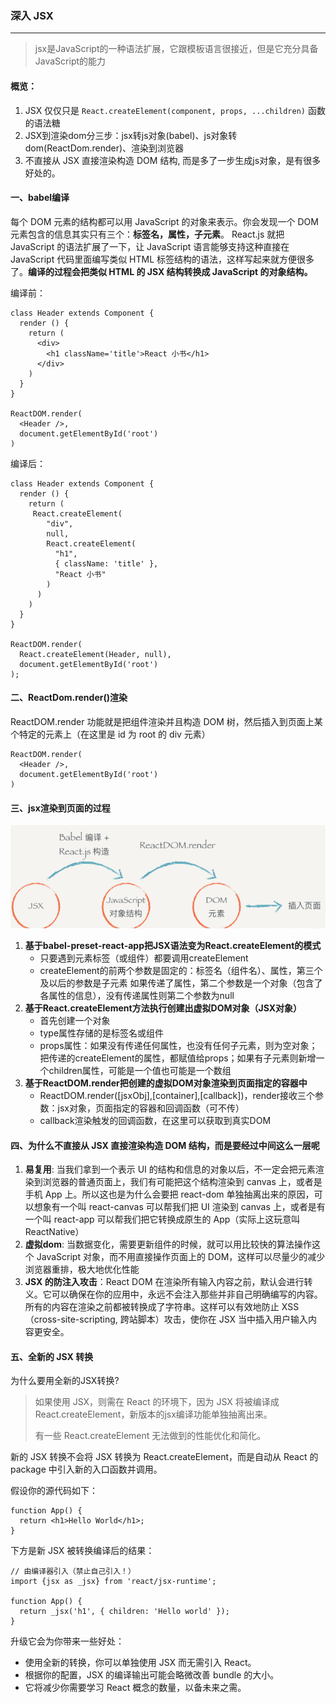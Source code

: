 ### 深入 JSX
---
> jsx是JavaScript的一种语法扩展，它跟模板语言很接近，但是它充分具备JavaScript的能力
#### 概览：
1. JSX 仅仅只是 `React.createElement(component, props, ...children)` 函数的语法糖
2. JSX到渲染dom分三步：jsx转js对象(babel)、js对象转dom(ReactDom.render)、渲染到浏览器
3. 不直接从 JSX 直接渲染构造 DOM 结构, 而是多了一步生成js对象，是有很多好处的。

#### 一、babel编译
每个 DOM 元素的结构都可以用 JavaScript 的对象来表示。你会发现一个 DOM 元素包含的信息其实只有三个：**标签名，属性，子元素**。
React.js 就把 JavaScript 的语法扩展了一下，让 JavaScript 语言能够支持这种直接在 JavaScript 代码里面编写类似 HTML 标签结构的语法，这样写起来就方便很多了。**编译的过程会把类似 HTML 的 JSX 结构转换成 JavaScript 的对象结构。**

编译前：
```
class Header extends Component {
  render () {
    return (
      <div>
        <h1 className='title'>React 小书</h1>
      </div>
    )
  }
}

ReactDOM.render(
  <Header />,
  document.getElementById('root')
)
```
编译后：
```
class Header extends Component {
  render () {
    return (
     React.createElement(
        "div",
        null,
        React.createElement(
          "h1",
          { className: 'title' },
          "React 小书"
        )
      )
    )
  }
}

ReactDOM.render(
  React.createElement(Header, null), 
  document.getElementById('root')
);
```

#### 二、ReactDom.render()渲染
ReactDOM.render 功能就是把组件渲染并且构造 DOM 树，然后插入到页面上某个特定的元素上（在这里是 id 为 root 的 div 元素）
```
ReactDOM.render(
  <Header />,
  document.getElementById('root')
)
```

#### 三、jsx渲染到页面的过程
![avatar](../../images/jsx.jpg)

1. **基于babel-preset-react-app把JSX语法变为React.createElement的模式**
   - 只要遇到元素标签（或组件）都要调用createElement
   - createElement的前两个参数是固定的：标签名（组件名）、属性，第三个及以后的参数是子元素
如果传递了属性，第二个参数是一个对象（包含了各属性的信息），没有传递属性则第二个参数为null
2. **基于React.createElement方法执行创建出虚拟DOM对象（JSX对象）**
   - 首先创建一个对象
   - type属性存储的是标签名或组件
   - props属性：如果没有传递任何属性，也没有任何子元素，则为空对象；把传递的createElement的属性，都赋值给props；如果有子元素则新增一个children属性，可能是一个值也可能是一个数组
3. **基于ReactDOM.render把创建的虚拟DOM对象渲染到页面指定的容器中**
   - ReactDOM.render([jsxObj],[container],[callback])，render接收三个参数：jsx对象，页面指定的容器和回调函数（可不传）
   - callback渲染触发的回调函数，在这里可以获取到真实DOM


#### 四、为什么不直接从 JSX 直接渲染构造 DOM 结构，而是要经过中间这么一层呢
1. **易复用**: 当我们拿到一个表示 UI 的结构和信息的对象以后，不一定会把元素渲染到浏览器的普通页面上，我们有可能把这个结构渲染到 canvas 上，或者是手机 App 上。所以这也是为什么会要把 react-dom 单独抽离出来的原因，可以想象有一个叫 react-canvas 可以帮我们把 UI 渲染到 canvas 上，或者是有一个叫 react-app 可以帮我们把它转换成原生的 App（实际上这玩意叫 ReactNative）
2. **虚拟dom**: 当数据变化，需要更新组件的时候，就可以用比较快的算法操作这个 JavaScript 对象，而不用直接操作页面上的 DOM，这样可以尽量少的减少浏览器重排，极大地优化性能
3. **JSX 的防注入攻击**：React DOM 在渲染所有输入内容之前，默认会进行转义。它可以确保在你的应用中，永远不会注入那些并非自己明确编写的内容。所有的内容在渲染之前都被转换成了字符串。这样可以有效地防止 XSS（cross-site-scripting, 跨站脚本）攻击，使你在 JSX 当中插入用户输入内容更安全。


#### 五、全新的 JSX 转换
为什么要用全新的JSX转换?
> 如果使用 JSX，则需在 React 的环境下，因为 JSX 将被编译成 React.createElement，新版本的jsx编译功能单独抽离出来。
> 
> 有一些 React.createElement 无法做到的性能优化和简化。


新的 JSX 转换不会将 JSX 转换为 React.createElement，而是自动从 React 的 package 中引入新的入口函数并调用。

假设你的源代码如下：
```
function App() {
  return <h1>Hello World</h1>;
}
```
下方是新 JSX 被转换编译后的结果：
```
// 由编译器引入（禁止自己引入！）
import {jsx as _jsx} from 'react/jsx-runtime';

function App() {
  return _jsx('h1', { children: 'Hello world' });
}
```

升级它会为你带来一些好处：
- 使用全新的转换，你可以单独使用 JSX 而无需引入 React。
- 根据你的配置，JSX 的编译输出可能会略微改善 bundle 的大小。
- 它将减少你需要学习 React 概念的数量，以备未来之需。